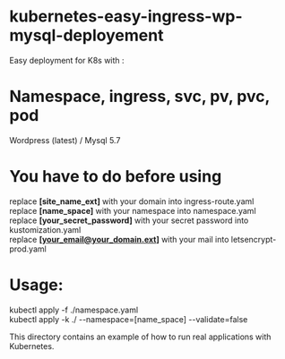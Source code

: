 # kubernetes-easy-ingress-wp-mysql-deployement
Easy deployment for K8s with :

# Namespace, ingress, svc, pv, pvc, pod  
Wordpress (latest) / Mysql 5.7<br />

# You have to do before using<br />

replace <b>[site_name_ext]</b> with your domain into ingress-route.yaml<br />
replace <b>[name_space]</b> with your namespace into namespace.yaml<br />
replace <b>[your_secret_password]</b> with your secret password into kustomization.yaml<br />
replace <b>[your_email@your_domain.ext]</b> with your mail into letsencrypt-prod.yaml<br />

# Usage:<br />
kubectl apply -f ./namespace.yaml<br />
kubectl apply -k ./ --namespace=[name_space] --validate=false

This directory contains an example of how to run real applications with Kubernetes.<br />

